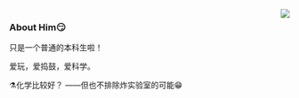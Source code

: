 
<img  src="https://github-readme-stats.vercel.app/api?username=AzureAdolescence&show_icons=true" align='right'/>
  <article class="left_article">
      <h3>About Him😏</h3>
      <p> 只是一个普通的本科生啦！</p>
      <p>爱玩，爱捣鼓，爱科学。</p>
    </article>
    
   ⚗化学比较好？  ——但也不排除炸实验室的可能😁
    
   

<!--
**AzureAdolescence/AzureAdolescence** is a ✨ _special_ ✨ repository because its `README.md` (this file) appears on your GitHub profile.

Here are some ideas to get you started:

- 🔭 I’m currently working on ...
- 🌱 I’m currently learning ...
- 👯 I’m looking to collaborate on ...
- 🤔 I’m looking for help with ...
- 💬 Ask me about ...
- 📫 How to reach me: ...
- 😄 Pronouns: ...
- ⚡ Fun fact: ...
-->
